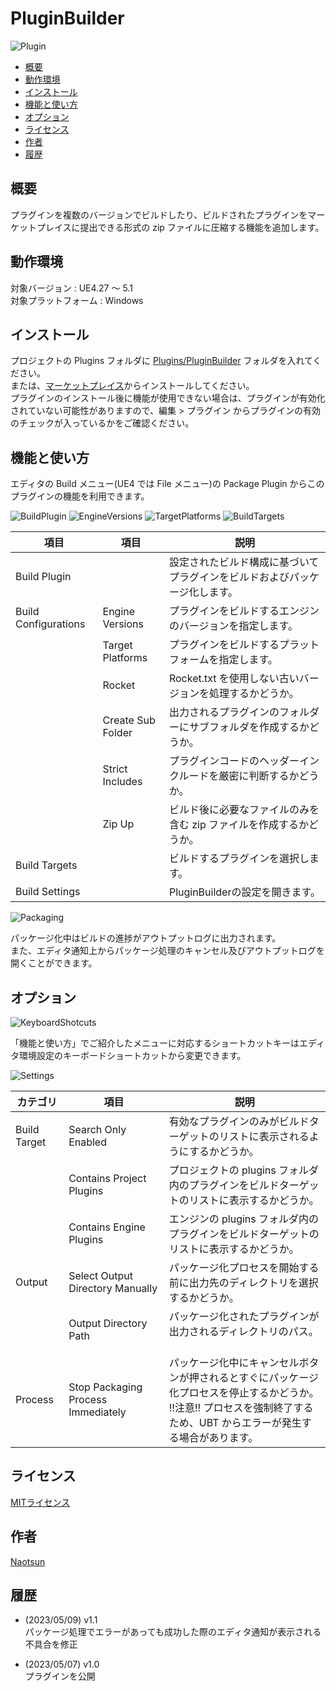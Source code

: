 # PluginBuilder

![Plugin](https://user-images.githubusercontent.com/51815450/236666641-574dcfbd-9588-4192-87f1-33e13d713e55.png)

<!--ts-->
* [概要](#概要)
* [動作環境](#動作環境)
* [インストール](#インストール)
* [機能と使い方](#機能と使い方)
* [オプション](#オプション)
* [ライセンス](#ライセンス)
* [作者](#作者)
* [履歴](#履歴)
<!--te-->

## 概要

プラグインを複数のバージョンでビルドしたり、ビルドされたプラグインをマーケットプレイスに提出できる形式の zip ファイルに圧縮する機能を追加します。  

## 動作環境

対象バージョン : UE4.27 ～ 5.1    
対象プラットフォーム : Windows  

## インストール

プロジェクトの Plugins フォルダに [Plugins/PluginBuilder](https://github.com/Naotsun19B/PluginBuilder) フォルダを入れてください。  
または、[マーケットプレイス](https://www.unrealengine.com/marketplace/ja/product/pluginbuilder)からインストールしてください。  
プラグインのインストール後に機能が使用できない場合は、プラグインが有効化されていない可能性がありますので、編集 > プラグイン からプラグインの有効のチェックが入っているかをご確認ください。

## 機能と使い方

エディタの Build メニュー(UE4 では File メニュー)の Package Plugin からこのプラグインの機能を利用できます。  

![BuildPlugin](https://user-images.githubusercontent.com/51815450/236683732-c4e03f0f-4534-4d1e-85bb-be34829dbf7d.png)
![EngineVersions](https://user-images.githubusercontent.com/51815450/236683752-09411600-6b4b-4f25-9460-1e014159b135.png)
![TargetPlatforms](https://user-images.githubusercontent.com/51815450/236683763-444c5780-bef0-440a-a7b0-601282d767b0.png)
![BuildTargets](https://user-images.githubusercontent.com/51815450/236683773-a41db51c-8ddd-41c3-93cf-34366a5e386a.png)

| **項目**               | **項目**            | **説明**                                |
|----------------------|-------------------|---------------------------------------|
| Build Plugin         |                   | 設定されたビルド構成に基づいてプラグインをビルドおよびパッケージ化します。 |
| Build Configurations | Engine Versions   | プラグインをビルドするエンジンのバージョンを指定します。          |
|                      | Target Platforms  | プラグインをビルドするプラットフォームを指定します。            |
|                      | Rocket            | Rocket.txt を使用しない古いバージョンを処理するかどうか。    |
|                      | Create Sub Folder | 出力されるプラグインのフォルダーにサブフォルダを作成するかどうか。     |
|                      | Strict Includes   | プラグインコードのヘッダーインクルードを厳密に判断するかどうか。      |
|                      | Zip Up            | ビルド後に必要なファイルのみを含む zip ファイルを作成するかどうか。  |
| Build Targets        |                   | ビルドするプラグインを選択します。                     |
| Build Settings       |                   | PluginBuilderの設定を開きます。                |

![Packaging](https://user-images.githubusercontent.com/51815450/236683791-a3c05c65-f1de-4ef4-9a60-1652782e0d12.png)

パッケージ化中はビルドの進捗がアウトプットログに出力されます。  
また、エディタ通知上からパッケージ処理のキャンセル及びアウトプットログを開くことができます。  

## オプション

![KeyboardShotcuts](https://user-images.githubusercontent.com/51815450/236667003-60527edd-ded5-404c-b729-7f26aea66337.png)

「機能と使い方」でご紹介したメニューに対応するショートカットキーはエディタ環境設定のキーボードショートカットから変更できます。  

![Settings](https://user-images.githubusercontent.com/51815450/236667052-eab7626d-6cf7-4c0b-9d57-9051c1111c73.png)

| **カテゴリ**     | **項目**                             | **説明**                                                                                         |
|--------------|------------------------------------|------------------------------------------------------------------------------------------------|
| Build Target | Search Only Enabled                | 有効なプラグインのみがビルドターゲットのリストに表示されるようにするかどうか。                                                        |
|              | Contains Project Plugins           | プロジェクトの plugins フォルダ内のプラグインをビルドターゲットのリストに表示するかどうか。                                             |
|              | Contains Engine Plugins            | エンジンの plugins フォルダ内のプラグインをビルドターゲットのリストに表示するかどうか。                                               |
| Output       | Select Output Directory Manually   | パッケージ化プロセスを開始する前に出力先のディレクトリを選択するかどうか。                                                          |
|              | Output Directory Path              | パッケージ化されたプラグインが出力されるディレクトリのパス。 　                                                               |
| Process      | Stop Packaging Process Immediately | パッケージ化中にキャンセルボタンが押されるとすぐにパッケージ化プロセスを停止するかどうか。<br/> !!注意!! プロセスを強制終了するため、UBT からエラーが発生する場合があります。 |


## ライセンス

[MITライセンス](https://ja.wikipedia.org/wiki/MIT_License)

## 作者

[Naotsun](https://twitter.com/Naotsun_UE)

## 履歴

- (2023/05/09) v1.1  
  パッケージ処理でエラーがあっても成功した際のエディタ通知が表示される不具合を修正  

- (2023/05/07) v1.0   
  プラグインを公開
